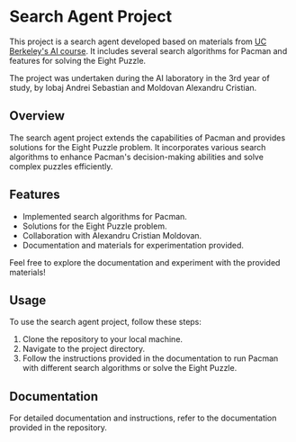 # Search Agent Project

This project is a search agent developed based on materials from [UC Berkeley's AI course](http://ai.berkeley.edu/). It includes several search algorithms for Pacman and features for solving the Eight Puzzle.

The project was undertaken during the AI laboratory in the 3rd year of study, by Iobaj Andrei Sebastian and Moldovan Alexandru Cristian.

## Overview

The search agent project extends the capabilities of Pacman and provides solutions for the Eight Puzzle problem. It incorporates various search algorithms to enhance Pacman's decision-making abilities and solve complex puzzles efficiently.

## Features

- Implemented search algorithms for Pacman.
- Solutions for the Eight Puzzle problem.
- Collaboration with Alexandru Cristian Moldovan.
- Documentation and materials for experimentation provided.

Feel free to explore the documentation and experiment with the provided materials!

## Usage

To use the search agent project, follow these steps:

1. Clone the repository to your local machine.
2. Navigate to the project directory.
3. Follow the instructions provided in the documentation to run Pacman with different search algorithms or solve the Eight Puzzle.

## Documentation

For detailed documentation and instructions, refer to the documentation provided in the repository.
